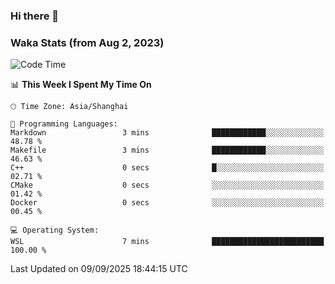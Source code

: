 ### Hi there 👋

### Waka Stats (from Aug 2, 2023)

<!--START_SECTION:waka-->
![Code Time](http://img.shields.io/badge/Code%20Time-1%2C041%20hrs%201%20min-blue)

📊 **This Week I Spent My Time On** 

```text
🕑︎ Time Zone: Asia/Shanghai

💬 Programming Languages: 
Markdown                 3 mins              ████████████░░░░░░░░░░░░░   48.78 % 
Makefile                 3 mins              ████████████░░░░░░░░░░░░░   46.63 % 
C++                      0 secs              █░░░░░░░░░░░░░░░░░░░░░░░░   02.71 % 
CMake                    0 secs              ░░░░░░░░░░░░░░░░░░░░░░░░░   01.42 % 
Docker                   0 secs              ░░░░░░░░░░░░░░░░░░░░░░░░░   00.45 % 

💻 Operating System: 
WSL                      7 mins              █████████████████████████   100.00 % 
```


 Last Updated on 09/09/2025 18:44:15 UTC
<!--END_SECTION:waka-->
